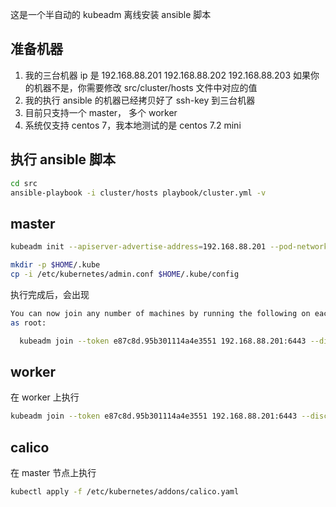 

这是一个半自动的 kubeadm 离线安装 ansible 脚本

## 准备机器
1. 我的三台机器 ip 是 192.168.88.201 192.168.88.202 192.168.88.203
   如果你的机器不是，你需要修改 src/cluster/hosts 文件中对应的值
2. 我的执行 ansible 的机器已经拷贝好了  ssh-key 到三台机器
3. 目前只支持一个 master， 多个 worker 
4. 系统仅支持 centos 7，我本地测试的是 centos 7.2 mini

## 执行 ansible 脚本

```bash
cd src
ansible-playbook -i cluster/hosts playbook/cluster.yml -v
```

## master

```bash
kubeadm init --apiserver-advertise-address=192.168.88.201 --pod-network-cidr=10.244.0.0/16 --kubernetes-version=v1.8.4

mkdir -p $HOME/.kube
cp -i /etc/kubernetes/admin.conf $HOME/.kube/config
```

执行完成后，会出现 

```bash
You can now join any number of machines by running the following on each node
as root:

  kubeadm join --token e87c8d.95b301114a4e3551 192.168.88.201:6443 --discovery-token-ca-cert-hash sha256:d9df9ca973a4368d2c4c3c4787b268eb4d77806cd9528cb59ffc546f13cc4402
```

## worker
在 worker 上执行

```bash
kubeadm join --token e87c8d.95b301114a4e3551 192.168.88.201:6443 --discovery-token-ca-cert-hash sha256:d9df9ca973a4368d2c4c3c4787b268eb4d77806cd9528cb59ffc546f13cc4402
```

## calico
在 master 节点上执行

```bash
kubectl apply -f /etc/kubernetes/addons/calico.yaml
```
